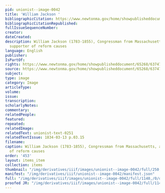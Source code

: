 ```yaml
---
pid: unionist--image-0042
title: 'William Jackson '
bibliographicCitation: https://www.newtonma.gov/home/showpublisheddocument/65268/637477796719100000
bibliographicCitationRepublished: 
fullIssueSequenceNumber: 
creator: 
dateCreated: 
description: William Jackson (1783-1855), Congressman from Massachusetts, and eager
  supporter of reform causes
language: English
publisher: 
IsPartOf: 
rights: https://www.newtonma.gov/home/showpublisheddocument/65268/637477796719100000
source: https://www.newtonma.gov/home/showpublisheddocument/65268/637477796719100000
subject: 
type: image
category: Image
articleType: 
volume: 
issue: 
transcription: 
scholarlyNotes: 
commentary: 
relatedPeople: 
featured: 
repeated: 
relatedImage: 
relatedText: unionist-text-0251
relatedTextIssue: 1834-03-13 p.03.15
filename: 
caption: William Jackson (1783-1855), Congressman from Massachusetts, and eager supporter
  of reform causes
order: '453'
layout: items_item
collection: items
thumbnail: "/img/derivatives/iiif/images/unionist--image-0042/full/250,/0/default.jpg"
manifest: "/img/derivatives/iiif/unionist--image-0042/manifest.json"
full: "/img/derivatives/iiif/images/unionist--image-0042/full/1140,/0/default.jpg"
proofed JR: "/img/derivatives/iiif/images/unionist--image-0042/full/1140,/0/default.jpg"
---
```


